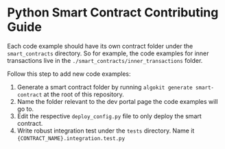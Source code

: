 # Python Smart Contract Contributing Guide

Each code example should have its own contract folder under the `smart_contracts` directory. So for example, the code examples for inner transactions live in the `./smart_contracts/inner_transactions` folder.

Follow this step to add new code examples:
1. Generate a smart contract folder by running `algokit generate smart-contract` at the root of this repository. 
2. Name the folder relevant to the dev portal page the code examples will go to. 
3. Edit the respective `deploy_config.py` file to only deploy the smart contract.
4. Write robust integration test under the `tests` directory. Name it `{CONTRACT_NAME}.integration.test.py`
